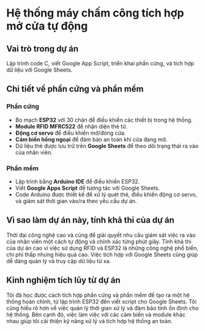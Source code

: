 # Hệ thống máy chấm công tích hợp mở cửa tự động

## Vai trò trong dự án
Lập trình code C, viết Google App Script, triển khai phần cứng, và tích hợp dữ liệu với Google Sheets.

## Chi tiết về phần cứng và phần mềm

### Phần cứng
- Bo mạch **ESP32** với 30 chân để điều khiển các thiết bị trong hệ thống.
- **Module RFID MFRC522** để nhận diện thẻ từ.
- **Động cơ servo** để điều khiển mở/đóng cửa.
- **Cảm biến hồng ngoại** để đảm bảo an toàn khi cửa đang mở.
- Dữ liệu thẻ được lưu trữ trên **Google Sheets** để theo dõi trạng thái ra vào của nhân viên.

### Phần mềm
- Lập trình bằng **Arduino IDE** để điều khiển ESP32.
- Viết **Google Apps Script** để tương tác với Google Sheets. 
- Code Arduino được thiết kế để xử lý quét thẻ, điều khiển động cơ servo, và giám sát thời gian vào/ra theo yêu cầu dự án.

## Vì sao làm dự án này, tính khả thi của dự án
Thời đại công nghệ cao và cũng để giải quyết nhu cầu giám sát việc ra vào của nhân viên một cách tự động và chính xác từng phút giây. Tính khả thi của dự án cao vì việc sử dụng RFID và ESP32 là những công nghệ phổ biến, chi phí thấp nhưng hiệu quả cao. Việc tích hợp với Google Sheets cũng giúp dễ dàng quản lý và truy cập dữ liệu từ xa.

## Kinh nghiệm tích lũy từ dự án
Tôi đã học được cách tích hợp phần cứng và phần mềm để tạo ra một hệ thống hoàn chỉnh, từ lập trình ESP32 đến viết script cho Google Sheets. Tôi cũng hiểu rõ hơn về việc quản lý thời gian xử lý và đảm bảo tính ổn định cho hệ thống. Bên cạnh đó, việc làm việc với các cảm biến và module khác nhau giúp tôi cải thiện kỹ năng xử lý và tích hợp hệ thống an toàn.
